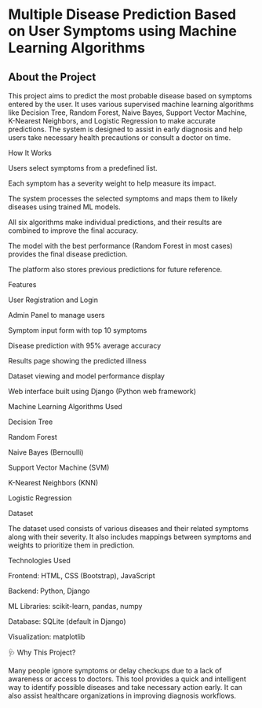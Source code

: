 # Multiple Disease Prediction Based on User Symptoms using Machine Learning Algorithms

## About the Project

This project aims to predict the most probable disease based on symptoms entered by the user. It uses various supervised machine learning algorithms like Decision Tree, Random Forest, Naive Bayes, Support Vector Machine, K-Nearest Neighbors, and Logistic Regression to make accurate predictions. The system is designed to assist in early diagnosis and help users take necessary health precautions or consult a doctor on time.

How It Works

Users select symptoms from a predefined list.

Each symptom has a severity weight to help measure its impact.

The system processes the selected symptoms and maps them to likely diseases using trained ML models.

All six algorithms make individual predictions, and their results are combined to improve the final accuracy.

The model with the best performance (Random Forest in most cases) provides the final disease prediction.

The platform also stores previous predictions for future reference.


Features

User Registration and Login

Admin Panel to manage users

Symptom input form with top 10 symptoms

Disease prediction with 95% average accuracy

Results page showing the predicted illness

Dataset viewing and model performance display

Web interface built using Django (Python web framework)


Machine Learning Algorithms Used

Decision Tree

Random Forest

Naive Bayes (Bernoulli)

Support Vector Machine (SVM)

K-Nearest Neighbors (KNN)

Logistic Regression


Dataset

The dataset used consists of various diseases and their related symptoms along with their severity. It also includes mappings between symptoms and weights to prioritize them in prediction.

Technologies Used

Frontend: HTML, CSS (Bootstrap), JavaScript

Backend: Python, Django

ML Libraries: scikit-learn, pandas, numpy

Database: SQLite (default in Django)

Visualization: matplotlib


🩺 Why This Project?

Many people ignore symptoms or delay checkups due to a lack of awareness or access to doctors. This tool provides a quick and intelligent way to identify possible diseases and take necessary action early. It can also assist healthcare organizations in improving diagnosis workflows.

